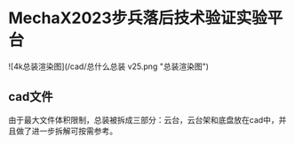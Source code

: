 # MechaX2023步兵**落后技术**验证实验平台

![4k总装渲染图](/cad/总什么总装 v25.png "总装渲染图")

## cad文件
由于最大文件体积限制，总装被拆成三部分：云台，云台架和底盘放在cad中，并且做了进一步拆解可按需参考。

